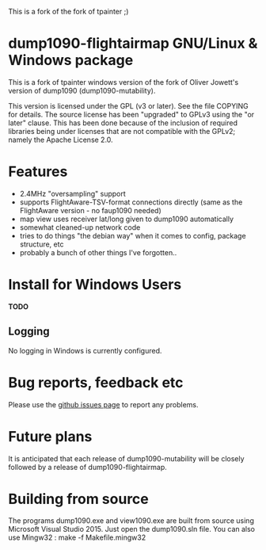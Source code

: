 This is a fork of the fork of tpainter ;)

# dump1090-flightairmap GNU/Linux & Windows package

This is a fork of tpainter windows version of the fork of Oliver Jowett's version of dump1090 (dump1090-mutability).

This version is licensed under the GPL (v3 or later).
See the file COPYING for details.
The source license has been "upgraded" to GPLv3 using the "or later" clause.
This has been done because of the inclusion of required libraries being under
licenses that are not compatible with the GPLv2; namely the Apache License 2.0.

# Features

* 2.4MHz "oversampling" support
* supports FlightAware-TSV-format connections directly (same as the FlightAware version - no faup1090 needed)
* map view uses receiver lat/long given to dump1090 automatically
* somewhat cleaned-up network code
* tries to do things "the debian way" when it comes to config, package structure, etc
* probably a bunch of other things I've forgotten..

# Install for Windows Users

**TODO**

## Logging

No logging in Windows is currently configured.

# Bug reports, feedback etc

Please use the [github issues page](https://github.com/ysurac/dump1090/issues) to report any problems.

# Future plans

It is anticipated that each release of dump1090-mutability will be closely followed by a release of dump1090-flightairmap.

# Building from source

The programs dump1090.exe and view1090.exe are built from source using Microsoft Visual Studio 2015. Just open
the dump1090.sln file.
You can also use Mingw32 : make -f Makefile.mingw32
